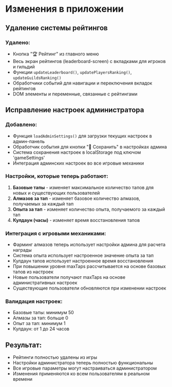 # Изменения в приложении

## Удаление системы рейтингов

### Удалено:
- Кнопка "🏆 Рейтинг" из главного меню
- Весь экран рейтингов (leaderboard-screen) с вкладками для игроков и гильдий
- Функции `updateLeaderboard()`, `updatePlayersRanking()`, `updateGuildsRanking()`
- Обработчики событий для навигации и переключения вкладок рейтингов
- DOM элементы и переменные, связанные с рейтингами

## Исправление настроек администратора

### Добавлено:
- Функция `loadAdminSettings()` для загрузки текущих настроек в админ-панель
- Обработчик события для кнопки "💾 Сохранить" в настройках админа
- Система сохранения настроек в localStorage под ключом 'gameSettings'
- Интеграция админских настроек во все игровые механики

### Настройки, которые теперь работают:
1. **Базовые тапы** - изменяет максимальное количество тапов для новых и существующих пользователей
2. **Алмазов за тап** - изменяет базовое количество алмазов, получаемых за каждый тап
3. **Опыта за тап** - изменяет количество опыта, получаемого за каждый тап
4. **Кулдаун (часы)** - изменяет время восстановления тапов

### Интеграция с игровыми механиками:
- Фарминг алмазов теперь использует настройки админа для расчета награды
- Система опыта использует настроенное значение опыта за тап
- Кулдаун тапов использует настроенное время восстановления
- При повышении уровня maxTaps рассчитывается на основе базовых тапов из настроек
- Новые пользователи получают maxTaps на основе административных настроек
- Существующие пользователи обновляются при изменении настроек

### Валидация настроек:
- Базовые тапы: минимум 50
- Алмазы за тап: больше 0
- Опыт за тап: минимум 1
- Кулдаун: от 1 до 24 часов

## Результат:
- Рейтинги полностью удалены из игры
- Настройки администратора теперь полностью функциональны
- Все игровые параметры могут настраиваться администратором
- Изменения применяются ко всем пользователям в реальном времени